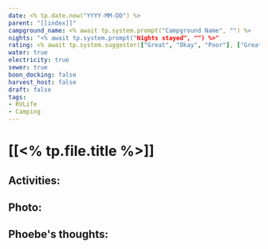 ```yaml
---
date: <% tp.date.now("YYYY-MM-DD") %>
parent: "[[index]]"
campground_name: <% await tp.system.prompt("Campground Name", "") %>
nights: "<% await tp.system.prompt("Nights stayed", "") %>"
rating: <% await tp.system.suggester(["Great", "Okay", "Poor"], ["Great", "Okay", "Poor"]) %>
water: true
electricity: true
sewer: true
boon_docking: false
harvest_host: false
draft: false
tags:
- RVLife
- Camping
---
```

# [[<% tp.file.title %>]]

## Activities:

## Photo:

## Phoebe's thoughts:
